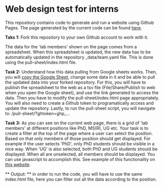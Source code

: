 # Web design test for interns

This repository contains code to generate and run a website using Github Pages. The page generated by the current code can be found [here](https://gsaurabhr.github.io/webdesign-test-template/test).

**Taks 1:** Fork this repository to your own Github account to work with it. 

The data for the 'lab members' shown on the page comes from a spreadsheet. When this spreadsheet is updated, the new data has to be automatically updated in the repository _data/team.yaml file. This is done using the pull-sheet/index.html file.

**Task 2:** Understand how this data pulling from Google sheets works. Then, you will [copy the Google Sheet](https://docs.google.com/spreadsheets/d/1lQNELi7Nu4XAKK1U7R1W31ixBCRvJxtH-McqjdycRok/copy), change some data in it and be able to pull the updated data into your forked repository. For this, you will have to publish the spreadsheet to the web as a tsv file (File/Share/Publish to web when you open the Google sheet), and use the link generated to access the data. Then you have to modify the pull-sheet/index.html page appropriately. You will also need to create a Github token to programatically access and update the repository. Lastly, to run the pull-sheet script, you will navigate to: <URL>/pull-sheet/?ghtoken=ghp_...

**Task 3:** As you can see on the current web page, there is a grid of 'lab members' at different positions like PhD, MS(R), UG etc. Your task is to create a filter at the top of the page where a user can select the position. Based on that only members of those position should get displayed. For example if the user selects 'PhD', only PhD students should be visible in a nice way. When 'UG' is also selected, both PhD and UG students should be displayed. When all are unselected, all members should be displayed. You can use javascript to accomplish this. See example of this functionality on [this website](https://alleninstitute.org/about/people/).


** Output: ** in order to run the code, you will have to use the same index.html file, here you can filter out all the data according to the position. 